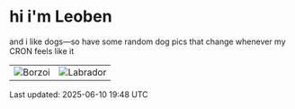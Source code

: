 # hi i'm Leoben

and i like dogs—so have some random dog pics that change whenever my CRON feels like it

|  |  |
|--------|----------|
| ![Borzoi](https://random-dog-vercel.vercel.app/api/random-borzoi?v=1749584899) | ![Labrador](https://random-dog-vercel.vercel.app/api/random-labrador?v=1749584899) |

Last updated: 2025-06-10 19:48 UTC
